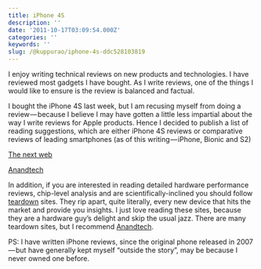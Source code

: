 ```yaml
---
title: iPhone 4S
description: ''
date: '2011-10-17T03:09:54.000Z'
categories: ''
keywords: ''
slug: /@kuppurao/iphone-4s-ddc528103819
---
```


I enjoy writing technical reviews on new products and technologies. I have reviewed most gadgets I have bought. As I write reviews, one of the things I would like to ensure is the review is balanced and factual.

I bought the iPhone 4S last week, but I am recusing myself from doing a review — because I believe I may have gotten a little less impartial about the way I write reviews for Apple products. Hence I decided to publish a list of reading suggestions, which are either iPhone 4S reviews or comparative reviews of leading smartphones (as of this writing — iPhone, Bionic and S2)

[The next web](http://thenextweb.com/apple/2011/10/17/a-practical-comparison-of-the-apple-iphone-4s-samsung-galaxy-s-ii-and-motorola-droid-bionic/)

[Anandtech](http://www.anandtech.com/show/4971/apple-iphone-4s-review-att-verizon)

In addition, if you are interested in reading detailed hardware performance reviews, chip-level analysis and are scientifically-inclined you should follow [teardown](http://en.wikipedia.org/wiki/Product_teardown) sites. They rip apart, quite literally, every new device that hits the market and provide you insights. I just love reading these sites, because they are a hardware guy’s delight and skip the usual jazz. There are many teardown sites, but I recommend [Anandtech](http://www.anandtech.com/).

PS: I have written iPhone reviews, since the original phone released in 2007 — but have generally kept myself “outside the story”, may be because I never owned one before.